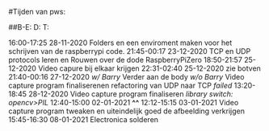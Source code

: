 #Tijden van pws:

##B-E:		     D:       		T:

16:00-17:25	  28-11-2020	  Folders en een enviroment maken voor het schrijven van de raspberrypi code.
21:45-00:17	  23-12-2020 	  TCP en UDP protocols leren en Rouwen over de dode RaspberryPiZero
18:50-21:57	  25-12-2020	  Video capure bij elkaar krijgen 
22:31-02:40	  25-12-2020    zie botven
21:40-00:16	  27-12-2020 	  *w/ Barry* Verder aan de body 
                            *w/o Barry* Video capture program finaliserenen refactoring van UDP naar TCP *failed*
13:20-18:45   28-12-2020	  Video capture program finaliseren *library switch: opencv>PIL*
12:40-15:00   02-01-2021    **^^**
12:12-15:15   03-01-2021    Video capture program tweaken en uiteindelijk goed de afbeelding verkrijgen
15:45-16:30   08-01-2021    Electronica solderen
